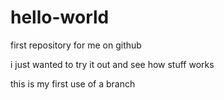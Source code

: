 # hello-world
first repository for me on github

i just wanted to try it out and see how stuff works

this is my first use of a branch

